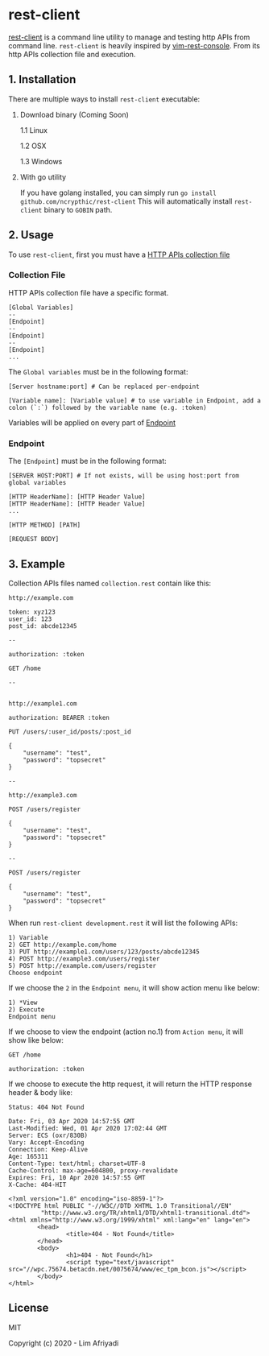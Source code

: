 # rest-client

[rest-client](https://github.com/ncrypthic/rest-client) is a command line utility
to manage and testing http APIs from command line. `rest-client` is heavily inspired
by [vim-rest-console](https://github.com/diepm/vim-rest-console). From its http APIs
collection file and execution.

## 1. Installation

There are multiple ways to install `rest-client` executable:

1. Download binary (Coming Soon)

   1.1 Linux
   
   1.2 OSX
   
   1.3 Windows

2. With go utility

   If you have golang installed, you can simply run `go install github.com/ncrypthic/rest-client`
   This will automatically install `rest-client` binary to `GOBIN` path.

## 2. Usage

To use `rest-client`, first you must have a [HTTP APIs collection file](#collection-file)

### Collection File

HTTP APIs collection file have a specific format.

```
[Global Variables]
--
[Endpoint]
--
[Endpoint]
--
[Endpoint]
...
```

The `Global variables` must be in the following format:

```
[Server hostname:port] # Can be replaced per-endpoint

[Variable name]: [Variable value] # to use variable in Endpoint, add a colon (`:`) followed by the variable name (e.g. :token)

```

Variables will be applied on every part of [Endpoint](#endpoint)

### Endpoint

The `[Endpoint]` must be in the following format:

```
[SERVER HOST:PORT] # If not exists, will be using host:port from global variables

[HTTP HeaderName]: [HTTP Header Value]
[HTTP HeaderName]: [HTTP Header Value]
...

[HTTP METHOD] [PATH]

[REQUEST BODY]
```

## 3. Example

Collection APIs files named `collection.rest` contain like this:

```
http://example.com

token: xyz123
user_id: 123
post_id: abcde12345

--

authorization: :token

GET /home

--


http://example1.com

authorization: BEARER :token

PUT /users/:user_id/posts/:post_id

{
    "username": "test",
    "password": "topsecret"
}

--

http://example3.com

POST /users/register

{
    "username": "test",
    "password": "topsecret"
}

--

POST /users/register

{
    "username": "test",
    "password": "topsecret"
}
```

When run `rest-client development.rest` it will list the following APIs:

```
1) Variable
2) GET http://example.com/home
3) PUT http://example1.com/users/123/posts/abcde12345
4) POST http://example3.com/users/register
5) POST http://example.com/users/register
Choose endpoint
```

If we choose the `2` in the `Endpoint menu`, it will show action menu like below:

```
1) *View
2) Execute
Endpoint menu
```

If we choose to view the endpoint (action no.1) from `Action menu`, it will show like below:

```
GET /home

authorization: :token
```

If we choose to execute the http request, it will return the HTTP response header & body like:

```
Status: 404 Not Found

Date: Fri, 03 Apr 2020 14:57:55 GMT
Last-Modified: Wed, 01 Apr 2020 17:02:44 GMT
Server: ECS (oxr/830B)
Vary: Accept-Encoding
Connection: Keep-Alive
Age: 165311
Content-Type: text/html; charset=UTF-8
Cache-Control: max-age=604800, proxy-revalidate
Expires: Fri, 10 Apr 2020 14:57:55 GMT
X-Cache: 404-HIT

<?xml version="1.0" encoding="iso-8859-1"?>
<!DOCTYPE html PUBLIC "-//W3C//DTD XHTML 1.0 Transitional//EN"
         "http://www.w3.org/TR/xhtml1/DTD/xhtml1-transitional.dtd">
<html xmlns="http://www.w3.org/1999/xhtml" xml:lang="en" lang="en">
        <head>
                <title>404 - Not Found</title>
        </head>
        <body>
                <h1>404 - Not Found</h1>
                <script type="text/javascript" src="//wpc.75674.betacdn.net/0075674/www/ec_tpm_bcon.js"></script>
        </body>
</html>
```

## License

MIT

Copyright (c) 2020 - Lim Afriyadi
